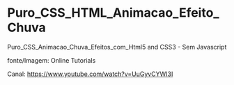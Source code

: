 # Puro_CSS_HTML_Animacao_Efeito_Chuva
Puro_CSS_Animacao_Chuva_Efeitos_com_Html5 and CSS3 - Sem Javascript




fonte/Imagem: Online Tutorials

Canal: https://www.youtube.com/watch?v=UuGyvCYWI3I
 
